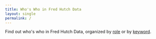 ```yaml
---
title: Who's Who in Fred Hutch Data
layout: single
permalink: /
---
```


Find out who's who in Fred Hutch Data, organized by [role](/roles/) or by [keyword](/keywords/).